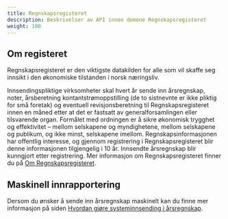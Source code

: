 ```yaml
---
title: Regnskapsregisteret
description: Beskrivelser av API innen domene Regnskapsregisteret
weight: 100
---
```


## Om registeret

Regnskapsregisteret er den viktigste datakilden for alle som vil skaffe seg innsikt i den økonomiske tilstanden i norsk næringsliv.

Innsendingspliktige virksomheter skal hvert år sende inn årsregnskap, noter, årsberetning kontantstrømoppstilling (de to sistnevnte er ikke pliktig for små foretak) og eventuell revisjonsberetning til Regnskapsregisteret innen en måned etter at det er fastsatt av generalforsamlingen eller tilsvarende organ. Formålet med ordningen er å sikre økonomisk trygghet og effektivitet – mellom selskapene og myndighetene, mellom selskapene og publikum, og ikke minst, selskapene imellom.  Regnskapsinformasjonen har offentlig interesse, og gjennom registrering i Regnskapsregisteret blir denne informasjonen tilgjengelig i 10 år. Innsendte årsregnskap blir kunngjort etter registrering.
Mer informasjon om Regnskapsregisteret finner du på [Om Regnskapsregisteret](https://www.brreg.no/om-oss/registrene-vare/om-regnskapsregisteret/).

## Maskinell innrapportering
Dersom du ønsker å  sende inn årsregnskap maskinelt kan du finne mer informasjon på siden [Hvordan gjøre systeminnsending i årsregnskap](./maskinell-innrapportering/hvordan-sende-inn).